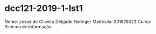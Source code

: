 # dcc121-2019-1-lst1

Nome: Josué de Oliveira Delgado Heringer
Matricula: 201876023
Curso: Sistema de Informação